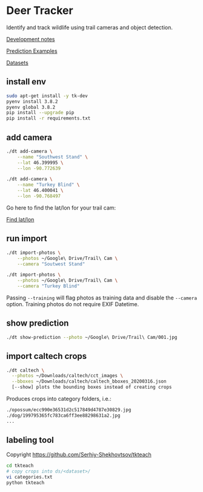 # Deer Tracker

Identify and track wildlife using trail cameras and object detection.

[Development notes](docs/NOTES.md)

[Prediction Examples](docs/EXAMPLES.md)

[Datasets](docs/DATASETS.md)

## install env

```bash
sudo apt-get install -y tk-dev
pyenv install 3.8.2
pyenv global 3.8.2
pip install --upgrade pip
pip install -r requirements.txt
```

## add camera

```bash
./dt add-camera \
    --name "Southwest Stand" \
    --lat 46.399995 \
    --lon -90.772639

./dt add-camera \
    --name "Turkey Blind" \
    --lat 46.400041 \
    --lon -90.768497
```

Go here to find the lat/lon for your trail cam:

[Find lat/lon](https://www.latlong.net/)

## run import

```bash
./dt import-photos \
    --photos ~/Google\ Drive/Trail\ Cam \
    --camera "Soutwest Stand"

./dt import-photos \
    --photos ~/Google\ Drive/Trail\ Cam \
    --camera "Turkey Blind"
```

Passing `--training` will flag photos as training data and disable the `--camera` option.
Training photos do not require EXIF Datetime.

## show prediction

```bash
./dt show-prediction --photo ~/Google\ Drive/Trail\ Cam/001.jpg
```

## import caltech crops

```bash
./dt caltech \
  --photos ~/Downloads/caltech/cct_images \
  --bboxes ~/Downloads/caltech/caltech_bboxes_20200316.json
  [--show] plots the bounding boxes instead of creating crops
```

Produces crops into category folders, i.e.:

```bash
./opossum/ecc990e36531d2c517849d4787e30829.jpg
./dog/199795365fc783ca6ff3ee88298631a2.jpg
...
```

## labeling tool

Copyright https://github.com/Serhiy-Shekhovtsov/tkteach

```bash
cd tkteach
# copy crops into ds/<dataset>/
vi categories.txt
python tkteach
```
